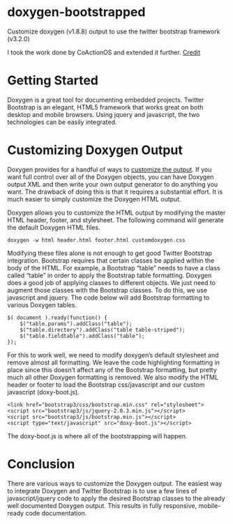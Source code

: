 doxygen-bootstrapped
===================

Customize doxygen (v1.8.8) output to use the twitter bootstrap framework (v3.2.0)

I took the work done by CoActionOS and extended it further. 
[Credit](http://coactionos.com/embedded%20design%20tips/2014/01/07/Tips-Integrating-Doxygen-and-Bootstrap/)

# Getting Started
Doxygen is a great tool for documenting embedded projects. Twitter Bootstrap is an elegant, HTML5 framework that works great on both desktop and mobile browsers. Using jquery and javascript, the two technologies can be easily integrated.

# Customizing Doxygen Output
Doxygen provides for a handful of ways to [customize the output](http://www.stack.nl/~dimitri/doxygen/manual/customize.html). If you want full control over all of the Doxygen objects, you can have Doxygen output XML and then write your own output generator to do anything you want. The drawback of doing this is that it requires a substantial effort. It is much easier to simply customize the Doxygen HTML output.

Doxygen allows you to customize the HTML output by modifying the master HTML header, footer, and stylesheet. The following command will generate the default Doxygen HTML files.

`doxygen -w html header.html footer.html customdoxygen.css`
 
Modifying these files alone is not enough to get good Twitter Bootstrap integration. Bootstrap requires that certain classes be applied within the body of the HTML. For example, a Bootstrap “table” needs to have a class called “table” in order to apply the Bootstrap table formatting. Doxygen does a good job of applying classes to different objects. We just need to augment those classes with the Bootstrap classes. To do this, we use javascript and jquery. The code below will add Bootstrap formatting to various Doxygen tables.

```
$( document ).ready(function() {
	$("table.params").addClass("table");
	$("table.directory").addClass("table table-striped");
	$("table.fieldtable").addClass("table");	
});
```

For this to work well, we need to modify doxygen’s default stylesheet and remove almost all formatting. We leave the code highlighting formatting in place since this doesn’t affect any of the Bootstrap formatting, but pretty much all other Doxygen formatting is removed.
We also modify the HTML header or footer to load the Bootstrap css/javascript and our custom javascript (doxy-boot.js).

```
<link href="bootstrap3/css/bootstrap.min.css" rel="stylesheet">
<script src="bootstrap3/js/jquery-2.0.3.min.js"></script>
<script src="bootstrap3/js/bootstrap.min.js"></script>
<script type="text/javascript" src="doxy-boot.js"></script>
```

The doxy-boot.js is where all of the bootstrapping will happen.

# Conclusion
There are various ways to customize the Doxygen output. The easiest way to integrate Doxygen and Twitter Bootstrap is to use a few lines of javascript/jquery code to apply the desired Bootstrap classes to the already well documented Doxygen output. This results in fully responsive, mobile-ready code documentation.
